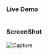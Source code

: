 ### Live Demo
```

````
### ScreenShot
![Capture](https://user-images.githubusercontent.com/38730778/219613071-54726cfc-16ad-41de-9c81-831317203a6a.JPG)
